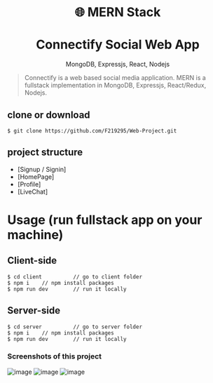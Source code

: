 <h1 align="center">
🌐 MERN Stack
</h1>
<h1 align="center">
  Connectify Social Web App
</h1>

<p align="center">
MongoDB, Expressjs, React, Nodejs
</p>


> Connectify is a web based social media application.
> MERN is a fullstack implementation in MongoDB, Expressjs, React/Redux, Nodejs.


## clone or download
```terminal
$ git clone https://github.com/F219295/Web-Project.git

```

## project structure
- [Signup / Signin]
- [HomePage]
- [Profile]
- [LiveChat]

# Usage (run fullstack app on your machine)

## Client-side
```terminal
$ cd client          // go to client folder
$ npm i    // npm install packages
$ npm run dev        // run it locally
```
## Server-side

```terminal
$ cd server          // go to server folder
$ npm i    // npm install packages
$ npm run dev        // run it locally
```

### Screenshots of this project

![image](https://github.com/F219295/Web-Project/client/src/assets/logo.png)
![image](https://github.com/F219295/Web-Project/assets/readme2)
![image](https://github.com/F219295/Web-Project/readme3)


